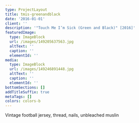 ```yaml
---
type: ProjectLayout
title: tmis-greenandblack
date: '2016-01-01'
client: ''
description: '"Touch Me I’m Sick (Green and Black)" [2016]'
featuredImage:
  type: ImageBlock
  url: /images/149205637563.jpg
  altText: ''
  caption: ''
  elementId: ''
media:
  type: ImageBlock
  url: /images/149246891448.jpg
  altText: ''
  caption: ''
  elementId: ''
bottomSections: []
addTitleSuffix: true
metaTags: []
colors: colors-b
---
```

Vintage football jersey, thread, nails, unbleached muslin
